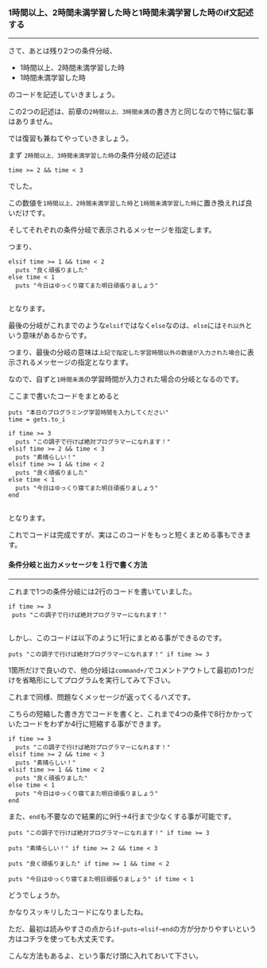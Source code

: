 ### 1時間以上、2時間未満学習した時と1時間未満学習した時のif文記述する
****

さて、あとは残り2つの条件分岐、
- 1時間以上、2時間未満学習した時
- 1時間未満学習した時

のコードを記述していきましょう。

この2つの記述は、前章の`2時間以上、3時間未満`の書き方と同じなので特に悩む事はありません。

では復習も兼ねてやっていきましょう。


まず `2時間以上、3時間未満学習した時`の条件分岐の記述は

`
time >= 2 && time < 3
`

でした。

この数値を`1時間以上、2時間未満学習した時`と`1時間未満学習した時`に置き換えれば良いだけです。

そしてそれぞれの条件分岐で表示されるメッセージを指定します。

つまり、

```
elsif time >= 1 && time < 2
  puts "良く頑張りました"
else time < 1
  puts "今日はゆっくり寝てまた明日頑張りましょう"


  ```
  となります。

  最後の分岐がこれまでのような`elsif`ではなく`else`なのは、`else`には`それ以外`という意味があるからです。

  つまり、最後の分岐の意味は`上記で指定した学習時間以外の数値が入力された場合`に表示されるメッセージの指定となります。

  なので、自ずと`1時間未満`の学習時間が入力された場合の分岐となるのです。

  ここまで書いたコードをまとめると

  ```
  puts "本日のプログラミング学習時間を入力してください"
  time = gets.to_i

  if time >= 3
    puts "この調子で行けば絶対プログラマーになれます！"
  elsif time >= 2 && time < 3
    puts "素晴らしい！"
  elsif time >= 1 && time < 2
    puts "良く頑張りました"
  else time < 1
    puts "今日はゆっくり寝てまた明日頑張りましょう"
  end


  ```

  となります。

  これでコードは完成ですが、実はこのコードをもっと短くまとめる事もできます。  


#### 条件分岐と出力メッセージを１行で書く方法
****

これまで1つの条件分岐には2行のコードを書いていました。

```
if time >= 3
 puts "この調子で行けば絶対プログラマーになれます！"


```
しかし、このコードは以下のように1行にまとめる事ができるのです。
```
puts "この調子で行けば絶対プログラマーになれます！" if time >= 3
```

1箇所だけで良いので、他の分岐は`command+/`でコメントアウトして最初の1つだけを省略形にしてプログラムを実行してみて下さい。

これまで同様、問題なくメッセージが返ってくるハズです。

こちらの短縮した書き方でコードを書くと、これまで4つの条件で8行かかっていたコードをわずか4行に短縮する事ができます。


```
if time >= 3
  puts "この調子で行けば絶対プログラマーになれます！"
elsif time >= 2 && time < 3
  puts "素晴らしい！"
elsif time >= 1 && time < 2
  puts "良く頑張りました"
else time < 1
  puts "今日はゆっくり寝てまた明日頑張りましょう"
end
```

また、`end`も不要なので結果的に9行→4行まで少なくする事が可能です。

```
puts "この調子で行けば絶対プログラマーになれます！" if time >= 3

puts "素晴らしい！" if time >= 2 && time < 3

puts "良く頑張りました" if time >= 1 && time < 2

puts "今日はゆっくり寝てまた明日頑張りましょう" if time < 1
```

どうでしょうか。

かなりスッキリしたコードになりましたね。

ただ、最初は読みやすさの点から`if~puts~elsif~end`の方が分かりやすいという方はコチラを使っても大丈夫です。

こんな方法もあるよ、という事だけ頭に入れておいて下さい。
